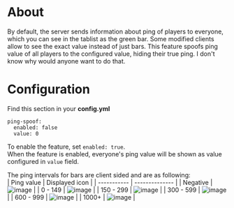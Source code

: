 # About
By default, the server sends information about ping of players to everyone, which you can see in the tablist as the green bar. Some modified clients allow to see the exact value instead of just bars. This feature spoofs ping value of all players to the configured value, hiding their true ping. I don't know why would anyone want to do that.

# Configuration
Find this section in your **config.yml**
```
ping-spoof:
  enabled: false
  value: 0
```
To enable the feature, set `enabled: true`.  
When the feature is enabled, everyone's ping value will be shown as value configured in `value` field.

The ping intervals for bars are client sided and are as following:  
| Ping value  | Displayed icon |
| ----------- | -------------- |
| Negative | ![image](https://user-images.githubusercontent.com/6338394/179717654-add90ec7-1321-41a3-99e6-76420e665833.png) |
| 0 - 149  | ![image](https://user-images.githubusercontent.com/6338394/179717531-3c6409b6-6bf8-41c1-a150-ce0ed615e5a5.png)  |
| 150 - 299  | ![image](https://user-images.githubusercontent.com/6338394/179717804-cfedfe33-7846-4b60-8559-be2b902b4a75.png)  |
| 300 - 599  | ![image](https://user-images.githubusercontent.com/6338394/179717915-0bccc83c-a2db-4459-9a76-58754f1307df.png)  |
| 600 - 999  | ![image](https://user-images.githubusercontent.com/6338394/179717996-eec0942a-17c9-44ff-9428-3137f76f50a4.png)  |
| 1000+  | ![image](https://user-images.githubusercontent.com/6338394/179718067-a3c86f83-cb57-436e-97ef-f3de394d9c41.png)  |